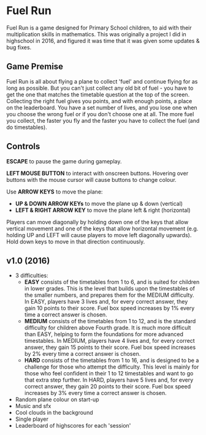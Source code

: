 # Fuel Run

Fuel Run is a game designed for Primary School children, to aid with their multiplication skills in mathematics. This was originally a project I did in highschool in 2016, and figured it was time that it was given some updates & bug fixes.

## Game Premise

Fuel Run is all about flying a plane to collect 'fuel' and continue flying for as long as possible. But you can't just collect any old bit of fuel - you have to get the one that matches the timetable question at the top of the screen. Collecting the right fuel gives you points, and with enough points, a place on the leaderboard.
You have a set number of lives, and you lose one when you choose the wrong fuel or if you don't choose one at all. The more fuel you collect, the faster you fly and the faster you have to collect the fuel (and do timestables).

## Controls

**ESCAPE** to pause the game during gameplay.

**LEFT MOUSE BUTTON** to interact with onscreen buttons. Hovering over buttons with the mouse cursor will cause buttons to change colour.

Use **ARROW KEYS** to move the plane:
* **UP & DOWN ARROW KEYs** to move the plane up & down (vertical)
* **LEFT & RIGHT ARROW KEY** to move the plane left & right (horizontal)

Players can move diagonally by holding down one of the keys that allow vertical movement and one of the keys that allow horizontal movement (e.g. holding UP and LEFT will cause players to move left diagonally upwards).
Hold down keys to move in that direction continuously.

## v1.0 (2016)

* 3 difficulties:
    * **EASY** consists of the timetables from 1 to 6, and is suited for children in lower grades. This is the level that builds upon the timestables of the smaller numbers, and prepares them for the MEDIUM difficulty. In EASY, players have 3 lives and, for every correct answer, they gain 10 points to their score. Fuel box speed increases by 1% every time a correct answer is chosen.
    * **MEDIUM** consists of the timetables from 1 to 12, and is the standard difficulty for children above Fourth grade. It is much more difficult than EASY, helping to form the foundations for more advanced timestables. In MEDIUM, players have 4 lives and, for every correct answer, they gain 15 points to their score. Fuel box speed increases by 2% every time a correct answer is chosen.
    * **HARD** consists of the timetables from 1 to 16, and is designed to be a challenge for those who attempt the difficulty. This level is mainly for those who feel confident in their 1 to 12 timestables and want to go that extra step further. In HARD, players have 5 lives and, for every correct answer, they gain 20 points to their score. Fuel box speed increases by 3% every time a correct answer is chosen.
* Random plane colour on start-up
* Music and sfx
* Cool clouds in the background
* Single player
* Leaderboard of highscores for each 'session'